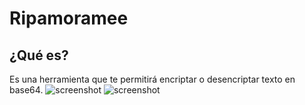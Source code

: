 # Ripamoramee

## ¿Qué es?
Es una herramienta que te permitirá encriptar o desencriptar texto en base64.
![screenshot](https://github.com/Defalt00FFFF/Ripamoramee/blob/main/Screenshot%20from%202022-12-21%2022-08-33.png)
![screenshot](https://github.com/Defalt00FFFF/Ripamoramee/blob/main/Screenshot%20from%202022-12-21%2022-08-42.png)
